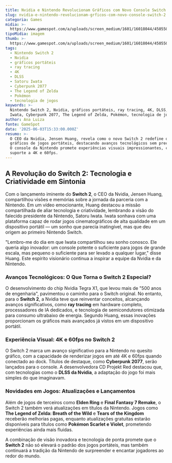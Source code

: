 ```yaml
---
title: Nvidia e Nintendo Revolucionam Gráficos com Novo Console Switch 2
slug: nvidia-e-nintendo-revolucionam-grficos-com-novo-console-switch-2
categoria: Games
midia: >-
  https://www.gamespot.com/a/uploads/screen_medium/1601/16018044/4505502-switch-2-1.jpg
tipoMidia: imagem
thumb: >-
  https://www.gamespot.com/a/uploads/screen_medium/1601/16018044/4505502-switch-2-1.jpg
tags:
  - Nintendo Switch 2
  - Nvidia
  - gráficos portáteis
  - ray tracing
  - 4K
  - DLSS
  - Satoru Iwata
  - Cyberpunk 2077
  - The Legend of Zelda
  - Pokémon
  - tecnologia de jogos
keywords: >-
  Nintendo Switch 2, Nvidia, gráficos portáteis, ray tracing, 4K, DLSS, Satoru
  Iwata, Cyberpunk 2077, The Legend of Zelda, Pokémon, tecnologia de jogos
author: Ana Luiza
fonte: GameSpot
data: '2025-06-03T15:33:00.000Z'
resumo: >-
  O CEO da Nvidia, Jensen Huang, revela como o novo Switch 2 redefine os
  gráficos de jogos portáteis, destacando avanços tecnológicos sem precedentes.
  O console da Nintendo promete experiências visuais impressionantes, com
  suporte a 4K e 60fps.
---
```

## A Revolução do Switch 2: Tecnologia e Criatividade em Sintonia

Com o lançamento iminente do **Switch 2**, o CEO da Nvidia, Jensen Huang, compartilhou visões e memórias sobre a jornada da parceria com a Nintendo. Em um vídeo emocionante, Huang destacou a missão compartilhada de aliar tecnologia e criatividade, lembrando a visão do falecido presidente da Nintendo, Satoru Iwata. Iwata sonhava com uma plataforma capaz de rodar jogos cinematográficos de alta qualidade em um dispositivo portátil — um sonho que parecia inatingível, mas que deu origem ao primeiro Nintendo Switch.

"Lembro-me do dia em que Iwata compartilhou seu sonho conosco. Ele queria algo inovador: um console potente o suficiente para jogos de grande escala, mas pequeno o suficiente para ser levado a qualquer lugar," disse Huang. Este espírito visionário continua a inspirar a equipe da Nvidia e da Nintendo.

### Avanços Tecnológicos: O Que Torna o Switch 2 Especial?

O desenvolvimento do chip Nvidia Tegra X1, que levou mais de "500 anos de engenharia", pavimentou o caminho para o Switch original. No entanto, para o **Switch 2**, a Nvidia teve que reinventar conceitos, alcançando avanços significativos, como **ray tracing** em hardware completo, processadores de IA dedicados, e tecnologia de semicondutores otimizada para consumo ultrabaixo de energia. Segundo Huang, essas inovações proporcionam os gráficos mais avançados já vistos em um dispositivo portátil.

### Experiência Visual: 4K e 60fps no Switch 2

O Switch 2 marca um avanço significativo para a Nintendo no quesito gráfico, com a capacidade de renderizar jogos em até 4K e 60fps quando conectado ao dock. Títulos de destaque, como **Cyberpunk 2077**, serão lançados para o console. A desenvolvedora CD Projekt Red destacou que, com tecnologias como o **DLSS da Nvidia**, a adaptação do jogo foi mais simples do que imaginavam.

### Novidades em Jogos: Atualizações e Lançamentos

Além de jogos de terceiros como **Elden Ring** e **Final Fantasy 7 Remake**, o Switch 2 também verá atualizações em títulos da Nintendo. Jogos como **The Legend of Zelda: Breath of the Wild** e **Tears of the Kingdom** receberão melhorias pagas, enquanto atualizações gratuitas estarão disponíveis para títulos como **Pokémon Scarlet e Violet**, prometendo experiências ainda mais fluidas.

A combinação de visão inovadora e tecnologia de ponta promete que o **Switch 2** não só elevará o padrão dos jogos portáteis, mas também continuará a tradição da Nintendo de surpreender e encantar jogadores ao redor do mundo.
